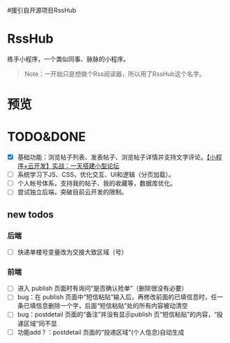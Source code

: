 #援引自开源项目RssHub
# RssHub
练手小程序，一个类似同事、脉脉的小程序。

> Note：一开始只是想做个Rss阅读器，所以用了RssHub这个名字。

# 预览

# TODO&DONE
- [x] 基础功能：浏览帖子列表、发表帖子、浏览帖子详情并支持文字评论。[【小程序+云开发】实战：一天搭建小型论坛
](https://segmentfault.com/a/1190000017171840)
- [ ] 系统学习下JS、CSS，优化交互、UI和逻辑（分页加载）。
- [ ] 个人帐号体系，支持我的帖子、我的收藏等，数据库优化。
- [ ] 尝试独立后端，突破目前云开发的限制。

## new todos
### 后端
- [ ] 快递单楼号变量改为交接大致区域（号）


### 前端
- [ ] 进入 publish 页面时有询问“是否确认抢单”（删除很没有必要）
- [ ] bug：在 publish 页面中“短信粘贴”输入后，再修改前面的已填信息时，任一条已填信息删除一个字，后面“短信粘贴”处的所有内容被动清空
- [ ] bug：postdetail 页面的“备注”并没有显示publish 页“短信粘贴”的内容，“投递区域”同不显
- [ ] 功能add？：postdetail 页面的“投递区域”(个人信息)自动生成
